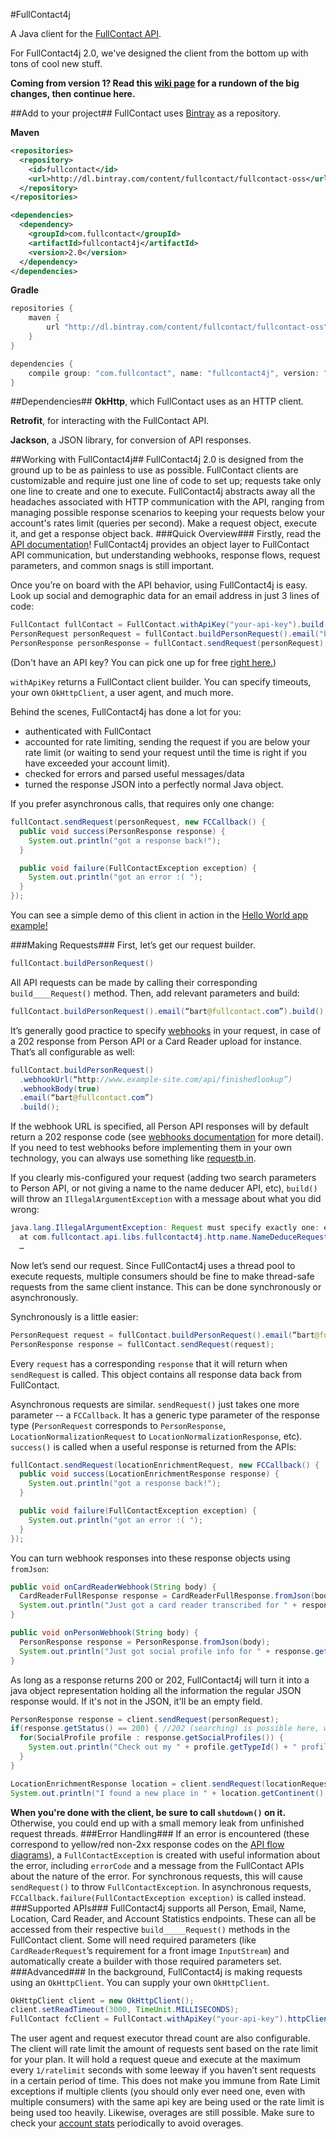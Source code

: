 #FullContact4j

A Java client for the [FullContact API](http://www.fullcontact.com/docs).

For FullContact4j 2.0, we've designed the client from the bottom up with tons of cool new stuff.

__Coming from version 1? Read this [wiki page](https://github.com/fullcontact/fullcontact4j/wiki/Coming-from-v1.0) for a rundown of the big changes, then continue here.__

##Add to your project##
FullContact uses [Bintray](https://bintray.com/) as a repository.

__Maven__
```xml
<repositories>
  <repository>
    <id>fullcontact</id>
    <url>http://dl.bintray.com/content/fullcontact/fullcontact-oss</url>
  </repository>
</repositories>

<dependencies>
  <dependency>
    <groupId>com.fullcontact</groupId>
    <artifactId>fullcontact4j</artifactId>
    <version>2.0</version>
  </dependency>
</dependencies>
```
__Gradle__
```groovy
repositories {
    maven {
        url "http://dl.bintray.com/content/fullcontact/fullcontact-oss"
    }
}

dependencies {
    compile group: "com.fullcontact", name: "fullcontact4j", version: "2.0"
}
```

##Dependencies##
__OkHttp__, which FullContact uses as an HTTP client.

__Retrofit__, for interacting with the FullContact API.

__Jackson__, a JSON library, for conversion of API responses.


##Working with FullContact4j##
FullContact4j 2.0 is designed from the ground up to be as painless to use as possible. FullContact clients are customizable and require just one line of code to set up; requests take only one line to create and one to execute. FullContact4j abstracts away all the headaches associated with HTTP communication with the API, ranging from managing possible response scenarios to keeping your requests below your account's rates limit (queries per second). Make a request object, execute it, and get a response object back.
###Quick Overview###
Firstly, read the [API documentation](https://www.fullcontact.com/developer/docs/)! FullContact4j provides an object layer to FullContact API communication, but understanding webhooks, response flows, request parameters, and common snags is still important.

Once you’re on board with the API behavior, using FullContact4j is easy. Look up social and demographic data for an email address in just 3 lines of code:
```java
FullContact fullContact = FullContact.withApiKey("your-api-key").build();
PersonRequest personRequest = fullContact.buildPersonRequest().email("bart@fullcontact.com").build();
PersonResponse personResponse = fullContact.sendRequest(personRequest);
```
(Don't have an API key? You can pick one up for free [right here.](https://www.fullcontact.com/developer/try-fullcontact/))

`withApiKey` returns a FullContact client builder. You can specify timeouts, your own `OkHttpClient`, a user agent, and much more.

Behind the scenes, FullContact4j has done a lot for you:
* authenticated with FullContact
* accounted for rate limiting, sending the request if you are below your rate limit (or waiting to send your request until the time is right if you have exceeded your account limit).
* checked for errors and parsed useful messages/data
* turned the response JSON into a perfectly normal Java object.

If you prefer asynchronous calls, that requires only one change:
```java
fullContact.sendRequest(personRequest, new FCCallback() {
  public void success(PersonResponse response) {
    System.out.println("got a response back!");
  }

  public void failure(FullContactException exception) {
    System.out.println("got an error :( ");
  }
});
```

You can see a simple demo of this client in action in the [Hello World app example!](https://github.com/fullcontact/fullcontact4j/blob/master/example/java/FullContactHelloWorld.java)

###Making Requests###
First, let’s get our request builder.
```java
fullContact.buildPersonRequest()
```
All API requests can be made by calling their corresponding `build____Request()` method. Then, add relevant parameters and build:
```java
fullContact.buildPersonRequest().email(“bart@fullcontact.com”).build();
```
It’s generally good practice to specify [webhooks](https://www.fullcontact.com/developer/docs/person/#webhook-flow-diagram) in your request, in case of a 202 response from Person API or a Card Reader upload for instance. That’s all configurable as well:
```java
fullContact.buildPersonRequest()
  .webhookUrl(“http://www.example-site.com/api/finishedlookup”)
  .webhookBody(true)
  .email(“bart@fullcontact.com”)
  .build();
```
If the webhook URL is specified, all Person API responses will by default return a 202 response code (see [webhooks documentation](https://www.fullcontact.com/developer/docs/person/#webhook-flow-diagram) for more detail). If you need to test webhooks before implementing them in your own technology, you can always use something like [requestb.in](www.requestb.in).


If you clearly mis-configured your request (adding two search parameters to Person API, or not giving a name to the name deducer API, etc), `build()` will throw an `IllegalArgumentException` with a message about what you did wrong:
```java
java.lang.IllegalArgumentException: Request must specify exactly one: email or username
  at com.fullcontact.api.libs.fullcontact4j.http.name.NameDeduceRequest$Builder.validate(NameDeduceRequest.java:51)
  …
```
Now let’s send our request. Since FullContact4j uses a thread pool to execute requests, multiple consumers should be fine to make thread-safe requests from the same client instance. This can be done synchronously or asynchronously.

Synchronously is a little easier:
```java
PersonRequest request = fullContact.buildPersonRequest().email(“bart@fullcontact.com”).build();
PersonResponse response = fullContact.sendRequest(request);
```
Every `request` has a corresponding `response` that it will return when `sendRequest` is called. This object contains all response data back from FullContact.

Asynchronous requests are similar. `sendRequest()` just takes one more parameter -- a `FCCallback`. It has a generic type parameter of the response type (`PersonRequest` corresponds to `PersonResponse`, `LocationNormalizationRequest` to `LocationNormalizationResponse`, etc). `success()` is called when a useful response is returned from the APIs:
```java
fullContact.sendRequest(locationEnrichmentRequest, new FCCallback() {
  public void success(LocationEnrichmentResponse response) {
    System.out.println("got a response back!");
  }

  public void failure(FullContactException exception) {
    System.out.println("got an error :( ");
  }
});
```

You can turn webhook responses into these response objects using `fromJson`:
```java
public void onCardReaderWebhook(String body) {
  CardReaderFullResponse response = CardReaderFullResponse.fromJson(body);
  System.out.println("Just got a card reader transcribed for " + response.getContact().getName().toString());
}

public void onPersonWebhook(String body) {
  PersonResponse response = PersonResponse.fromJson(body);
  System.out.println("Just got social profile info for " + response.getContactInfo().getName().toString());
}
```

As long as a response returns 200 or 202, FullContact4j will turn it into a java object representation holding all the information the regular JSON response would. If it's not in the JSON, it'll be an empty field.
```java
PersonResponse response = client.sendRequest(personRequest);
if(response.getStatus() == 200) { //202 (searching) is possible here, we'll get an empty response!
  for(SocialProfile profile : response.getSocialProfiles()) {
    System.out.println("Check out my " + profile.getTypeId() + " profile: " + profile.getUrl());
  }
}

LocationEnrichmentResponse location = client.sendRequest(locationRequest);
System.out.println("I found a new place in " + location.getContinent() + " with a population of " + location.getPopulation());
```

__When you're done with the client, be sure to call `shutdown()` on it.__ Otherwise, you could end up with a small memory leak from unfinished request threads.
###Error Handling###
If an error is encountered (these correspond to yellow/red non-2xx response codes on the [API flow diagrams](https://www.fullcontact.com/developer/docs/person/#flow-diagram)), a `FullContactException` is created with useful information about the error, including `errorCode` and a message from the FullContact APIs about the nature of the error. For synchronous requests, this will cause `sendRequest()` to throw `FullContactException`. In asynchronous requests, `FCCallback.failure(FullContactException exception)` is called instead.
###Supported APIs###
FullContact4j supports all Person, Email, Name, Location, Card Reader, and Account Statistics endpoints. These can all be accessed from their respective `build_____Request()` methods in the FullContact client. Some will need required parameters (like `CardReaderRequest`’s requirement for a front image `InputStream`) and automatically create a builder with those required parameters set.
###Advanced###
In the background, FullContact4j is making requests using an `OkHttpClient`. You can supply your own `OkHttpClient`.
```java
OkHttpClient client = new OkHttpClient();
client.setReadTimeout(3000, TimeUnit.MILLISECONDS);
FullContact fcClient = FullContact.withApiKey("your-api-key").httpClient(client).build();
```
The user agent and request executor thread count are also configurable. The client will rate limit the amount of requests sent based on the rate limit for your plan. It will hold a request queue and execute at the maximum every `1/ratelimit` seconds with some leeway if you haven’t sent requests in a certain period of time. This does not make you immune from Rate Limit exceptions if multiple clients (you should only ever need one, even with multiple consumers) with the same api key are being used or the rate limit is being used too heavily. Likewise, overages are still possible. Make sure to check your [account stats](https://www.fullcontact.com/developer/docs/account-stats) periodically to avoid overages.
